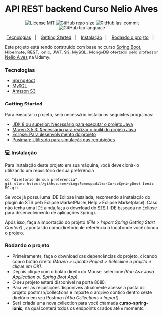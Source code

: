 
<p align="center">
	<h1>API REST backend Curso Nelio Alves</h1>
</p>

<p align="center">
  <a href="https://opensource.org/licenses/MIT">
    <img src="https://img.shields.io/badge/License-MIT-blue.svg" alt="License MIT">
  </a>
 <img alt="GitHub repo size" src="https://img.shields.io/github/repo-size/diegolemospadilha/CursoSpringBoot-Ionic-MC">
 <img alt="GitHub last commit" src="https://img.shields.io/github/last-commit/diegolemospadilha/CursoSpringBoot-Ionic-MC?color=green">
<img alt="GitHub top language" src="https://img.shields.io/github/languages/top/diegolemospadilha/CursoSpringBoot-Ionic-MC">
</p>

<p align="center">
  <a href="#tecnologias">Tecnologias</a>&nbsp;&nbsp;&nbsp;|&nbsp;&nbsp;&nbsp;
  <a href="#getting-started">Getting Started</a>&nbsp;&nbsp;&nbsp;|&nbsp;&nbsp;&nbsp;
  <a href="#instalação">Instalação</a>&nbsp;&nbsp;&nbsp;|&nbsp;&nbsp;&nbsp;
  <a href="#rodando-o-projeto">Rodando o projeto</a>&nbsp;&nbsp;&nbsp;|&nbsp;&nbsp;&nbsp;
 
</p>


Este projeto está sendo construído com base no curso [Spring Boot, Hibernate, REST, Ionic, JWT, S3, MySQL, MongoDB](https://www.udemy.com/course-dashboard-redirect/?course_id=1360966) ofertado pelo professor [Nelio Alves](https://github.com/acenelio) na Udemy.


### Tecnologias
- [SpringBoot](https://spring.io/projects/spring-boot)
- [MySQL](https://www.mysql.com/)
- [Amazon S3](https://aws.amazon.com/pt/s3/)

### Getting Started

Para executar o projeto, será necessário instalar os seguintes programas:

- [JDK 8 ou superior: Necessário para executar o projeto Java](http://www.oracle.com/technetwork/java/javase/downloads/jdk10-downloads-4416644.html)
- [Maven 3.5.3: Necessário para realizar o build do projeto Java](http://mirror.nbtelecom.com.br/apache/maven/maven-3/3.5.3/binaries/apache-maven-3.5.3-bin.zip)
- [Eclipse: Para desenvolvimento do projeto](https://www.eclipse.org/downloads/packages/release/helios/sr1/eclipse-ide-java-ee-developers)
- [Postman: Utilizado para simulação das requisições](https://www.postman.com/downloads/)

### 💻 Instalação
 Para instalação deste projeto em sua máquina, você deve clonà-lo utilizando um repositório de sua preferência
 
 ```shell
cd "diretorio de sua preferencia"
git clone https://github.com/diegolemospadilha/CursoSpringBoot-Ionic-MC.git
```
Se você já possui uma IDE Eclipse instalada, recomendo a instalação do plugin do STS pelo Eclipse MarketPlace( Help > Eclipse Marketplace). Caso não tenha uma IDE ainda,faça o download do [STS](https://spring.io/tools) ( IDE baseada no Eclipse para desenvolvimento de aplicações Spring).

Após isso, faça a importação do projeto *(File > Import Spring Getting Start Content)* , apontando como diretório de referência o local onde você clonou o projeto.

### Rodando o projeto
- Primeiramente, faça o download das dependências do projeto, clicando com o botão direito _(Maven > Update Project > Selecione o projeto e clique em OK)_.
- Depois clique com o botão direito do Mouse, selecione *(Run As> Java Application ou Spring Boot App)*.
- O seu projeto estará disponível na porta 8080.
- Para ver as requisições disponiveis atualmente acesse a pasta do projeto postman/collections e importe o arquivo contido dentro deste diretório em seu Postman *(Aba Collections > Import)*.
- Será criada uma nova collection para você chamada **curso-spring-ionic**, na qual conterá todos os endpoints criados até o momento.


